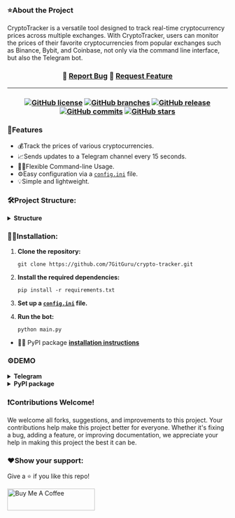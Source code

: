 ### ⭐About the Project
CryptoTracker is a versatile tool designed to track real-time cryptocurrency prices across multiple exchanges. With CryptoTracker, users can monitor the prices of their favorite cryptocurrencies from popular exchanges such as Binance, Bybit, and Coinbase, not only via the command line interface, but also the Telegram bot.

<h3 align="center">
    🔹
    <a href="https://github.com/7GitGuru/crypto-tracker/issues">Report Bug</a>
    🔹
    <a href="https://github.com/7GitGuru/crypto-tracker/issues">Request Feature</a>
</h3>

---

<h3 align="center">
    
[![GitHub license](https://img.shields.io/github/license/7GitGuru/crypto-tracker.svg)](https://github.com/7GitGuru/crypto-tracker/blob/main/LICENSE)
[![GitHub branches](https://badgen.net/github/branches/7GitGuru/crypto-tracker)](https://github.com/7GitGuru/crypto-tracker/branches)
[![GitHub release](https://img.shields.io/github/release/7GitGuru/crypto-tracker.svg)](https://github.com/7GitGuru/crypto-tracker/releases/)
[![GitHub commits](https://badgen.net/github/commits/7GitGuru/crypto-tracker)](https://github.com/7GitGuru/crypto-tracker/)
[![GitHub stars](https://badgen.net/github/stars/7GitGuru/crypto-tracker)](https://github.com/7GitGuru/crypto-tracker/)

</h3>

### 🚀Features
- 💰Track the prices of various cryptocurrencies.
- 📈Sends updates to a Telegram channel every 15 seconds.
- 🧑‍💻Flexible Command-line Usage.
- ⚙️Easy configuration via a [`config.ini`](https://github.com/7GitGuru/crypto-tracker/blob/main/config/config.ini) file.
- 💡Simple and lightweight.

### 🛠️Project Structure:
<details>
  <summary><b>Structure</b></summary>
    
```
crypto_tracker/
│
├── config/
│   └── config.ini
│  
├── api_handling.py
├── main.py
├── telegram_bot.py
├── requirements.txt
├── LICENSE
└── README.md
```
</details>

### 👨‍💻Installation:
1. **Clone the repository:**
   ```
   git clone https://github.com/7GitGuru/crypto-tracker.git
   ```

2. **Install the required dependencies:**
   ```
   pip install -r requirements.txt
   ```

3. **Set up a [`config.ini`](https://github.com/7GitGuru/crypto-tracker/blob/main/config/config.ini) file.**

4. **Run the bot:**
   ```
   python main.py
   ```
<!--- 🤖 Discord bot [installation instructions](https://github.com/7GitGuru/crypto-tracker/blob/discord/README.md) -->
- 👩‍💻 PyPI package **[installation instructions](https://github.com/7GitGuru/crypto-tracker/blob/cmd/README.md)**

### ⚙️DEMO

<details>
  <summary><b>Telegram</b></summary>
  
![Screenshot 2024-02-29 184301](https://github.com/7GitGuru/crypto-tracker/assets/154711952/5c9baee2-9632-4a7d-ae10-2ac93326be01)

</details>

<!--- <details>
  <summary><b>Discord</b></summary>
  
![image](https://github.com/7GitGuru/crypto-tracker/assets/154711952/62c2ecb4-01dd-4d11-92a5-0ba406ec585d)

</details> -->

<details>
  <summary><b>PyPI package</b></summary>
  
<!--- ![Screenshot 2024-03-03 222000](https://github.com/7GitGuru/crypto-tracker/assets/154711952/52d1a5ef-1924-4916-8bd5-390de1c1fed7) -->
![Screenshot 2024-03-15 201610](https://github.com/7GitGuru/crypto-tracker/assets/154711952/cd6685ed-3736-4d96-b8dd-23c6fe1e019b)


</details>

### ❗Contributions Welcome!

We welcome all forks, suggestions, and improvements to this project. Your contributions help make this project better for everyone. Whether it's fixing a bug, adding a feature, or improving documentation, we appreciate your help in making this project the best it can be.

### ❤️Show your support:

Give a ⭐ if you like this repo!

<a href="https://www.buymeacoffee.com/bohd4n" target="_blank"><img src="https://cdn.buymeacoffee.com/buttons/v2/default-violet.png" alt="Buy Me A Coffee" height= "50px" width= "200px" ></a>
